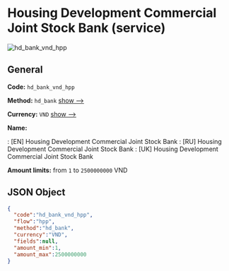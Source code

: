 
# Housing Development Commercial Joint Stock Bank (service) 
![hd_bank_vnd_hpp](https://static.openfintech.io/payment_methods/hd_bank_vnd_hpp/logo.svg?w=400&c=v0.59.26#w200)  

## General 
 
**Code:** `hd_bank_vnd_hpp` 
 
**Method:** `hd_bank` 
 [show -->](/payment-methods/hd_bank/) 
 
**Currency:** `VND` [show -->](/currencies/VND/) 
 
**Name:** 
 
:	[EN] Housing Development Commercial Joint Stock Bank 
:	[RU] Housing Development Commercial Joint Stock Bank 
:	[UK] Housing Development Commercial Joint Stock Bank 
 
**Amount limits:** from `1` to `2500000000` VND 

## JSON Object 

```json
{
  "code":"hd_bank_vnd_hpp",
  "flow":"hpp",
  "method":"hd_bank",
  "currency":"VND",
  "fields":null,
  "amount_min":1,
  "amount_max":2500000000
}
```  
